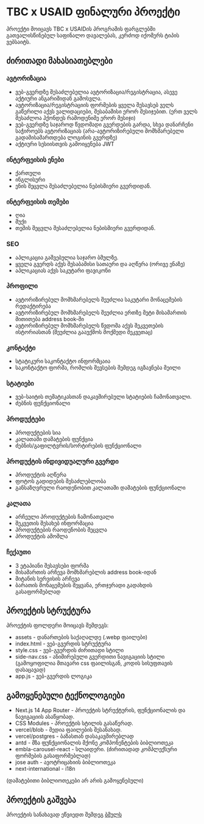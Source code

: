 # TBC x USAID ფინალური პროექტი
პროექტი მოიცავს TBC x USAIDის პროგრამის ფარგლებში გათვალისწინებულ საფინალო დავალებას, კერძოდ იქომერს ტიპის ვებსაიტს.

## ძირითადი მახასიათებლები
### ავტორიზაცია
- ვებ-გვერდზე შესაძლებელია ავტორიზაცია/რეგისტრაცია, ასევე აქტიური ანგარიშიდან გამოსვლა.
- ავტორიზაცია/რეგისტრაციის ფორმების ყველა შესავსებ ველს გაწერილი აქვს ვალიდაციები, შესაბამისი ერორ მესიჯებით. (ერთ ველს შესაძლოა ჰქონდეს რამოდენიმე ერორ მესიჯი)
- ვებ-გვერდზე საჯაროდ წვდომადი გვერდების გარდა, სხვა დანარჩენი საჭიროებს ავტორიზაციას (არა-ავტორიზირებული მომხმარებელი გადამისამართდება ლოგინის გვერდზე)
- აქტიური სესიისთვის გამოიყენება JWT

### ინტერფეისის ენები
- ქართული
- ინგლისური
- ენის შეცვლა შესაძლებელია ნებისმიერი გვერდიდან.

### ინტერფეისის თემები
- ღია
- მუქი
- თემის შეცვლა შესაძლებელია ნებისმიერი გვერდიდან.

### SEO
- აპლიკაცია გაშვებულია საჯარო ბმულზე.
- ყველა გვერდს აქვს შესაბამისი სათაური და აღწერა (ორივე ენაზე)
- აპლიკაციას აქვს საკუტარი ფავიკონი

### პროფილი
- ავტორიზირებულ მომხმარებელს შეუძლია საკუტარი მონაცემების რედაქტირება
- ავტორიზირებულ მომხმარებელს შეუძლია ერთზე მეტი მისამართის მითითება address book-ში
- ავტორიზირებულ მომხმარებელს წვდომა აქვს შეკვეთების ისტორიასთან (შეუძლია გააუქმოს მოქმედი შეკვეთაც)

### კონტაქტი
- სტატიკური საკონტაქტო ინფორმცაია
- საკონტაქტო ფორმა, რომლის შევსების შემდეგ იგზავნება მეილი

### სტატიები
- ვებ-საიტის თემატიკასთან დაკავშირებული სტატიების ჩამონათვალი.
- ძებნის ფუნქციონალი

### პროდუქტები
- პროდუქტების სია
- კალათაში დამატების ფუნქცია
- ძებნის/გაფილტვრის/სორტირების ფუნქციონალი

### პროდუქტის ინდივიდუალური გვერდი
- პროდუქტის აღწერა
- ფოტოს გადიდების შესაძლებლობა
- განსაზღვრული რაოდენობით კალათაში დამატების ფუნქციონალი

### კალათა
- არჩეული პროდუქტების ჩამონათვალი
- შეკვეთის შესახებ ინფორმაცია
- პროდუქტების რაოდენობის შეცვლა
- პროდუქტის ამოშლა

### ჩექაუთი
- 3 ეტაპიანი შესავსები ფორმა
- მისამართის არჩევა მომხმარებლის address book-იდან
- მიტანის სერვისის არჩევა
- ბარათის მონაცემების შეყვანა, ერთჯერადი გადახდის გასაფორმებლად

## პროექტის სტრუქტურა
პროექტის ფოლდერი მოიცავს შემდეგს:
- assets - დანართების საქაღალდე (.webp ფაილები)
- index.html - ვებ-გვერდის სტრუქტურა
- style.css - ვებ-გვერდის ძირითადი სტილი
- side-nav.css - ანიმირებული გვერდითი ნავიგაციის სტილი (გამოყოფილია მთავარი css ფაილისგან, კოდის სისუფთავის დასაცავად)
- app.js - ვებ-გვერდის ლოგიკა


## გამოყენებული ტექნოლოგიები
- Next.js 14 App Router - პროექტის სტრუქტურის, ფუნქციონალის და ნავიგაციის ასაწყობად.
- CSS Modules - პროექტის სტილის გასაწერად.
- vercel/blob - მედია ფაილების შესანახად.
- vercel/postgres - ბაზასთან დასაკავშირებლად
- antd - მზა ფუნქციონალის მქონე კომპონენტების ბიბლიოთეკა
- embla-carousel-react - სლაიდერი. (ძირითადად კომპლექსური ფორმების გასაფორმებლად)
- jose auth - ავოტრიცახიის ბიბლიოთეკა
- next-international - i18n

(დამატებითი ბიბლიოთეკები არ არის გამოყენებული)

## პროექტის გაშვება
პროექტის სანახავად ეწვიედთ შემდეგ [ბმულს]((https://git-scm.com/download/win))
